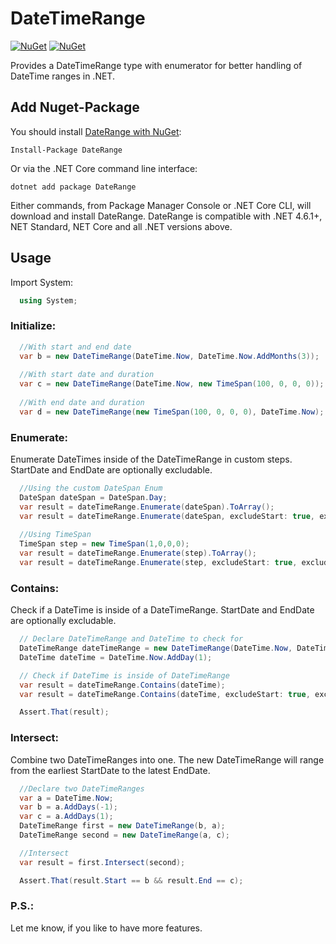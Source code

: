 # DateTimeRange

[![NuGet](https://img.shields.io/nuget/dt/DateRange)](https://www.nuget.org/packages/DateRange)
[![NuGet](https://img.shields.io/nuget/vpre/DateRange)](https://www.nuget.org/packages/DateRange)

Provides a DateTimeRange type with enumerator for better handling of DateTime ranges in .NET.

## Add Nuget-Package

You should install [DateRange with NuGet](https://www.nuget.org/packages/DateRange):

    Install-Package DateRange

Or via the .NET Core command line interface:

    dotnet add package DateRange

Either commands, from Package Manager Console or .NET Core CLI, will download and install DateRange.
DateRange is compatible with .NET 4.6.1+, NET Standard, NET Core and all .NET versions above.

## Usage

Import System:
```csharp
  using System;
```

### Initialize:
```csharp
  //With start and end date
  var b = new DateTimeRange(DateTime.Now, DateTime.Now.AddMonths(3));
  
  //With start date and duration
  var c = new DateTimeRange(DateTime.Now, new TimeSpan(100, 0, 0, 0));
  
  //With end date and duration
  var d = new DateTimeRange(new TimeSpan(100, 0, 0, 0), DateTime.Now);
```

### Enumerate:
Enumerate DateTimes inside of the DateTimeRange in custom steps.  StartDate and EndDate are optionally excludable.
```csharp
  //Using the custom DateSpan Enum
  DateSpan dateSpan = DateSpan.Day;
  var result = dateTimeRange.Enumerate(dateSpan).ToArray();
  var result = dateTimeRange.Enumerate(dateSpan, excludeStart: true, excludeEnd: true).ToArray();
  
  //Using TimeSpan
  TimeSpan step = new TimeSpan(1,0,0,0);
  var result = dateTimeRange.Enumerate(step).ToArray();
  var result = dateTimeRange.Enumerate(step, excludeStart: true, excludeEnd: true).ToArray();
```

### Contains:
Check if a DateTime is inside of a DateTimeRange. StartDate and EndDate are optionally excludable.
```csharp
  // Declare DateTimeRange and DateTime to check for
  DateTimeRange dateTimeRange = new DateTimeRange(DateTime.Now, DateTime.Now.AddDays(2));
  DateTime dateTime = DateTime.Now.AddDay(1);

  // Check if DateTime is inside of DateTimeRange
  var result = dateTimeRange.Contains(dateTime);
  var result = dateTimeRange.Contains(dateTime, excludeStart: true, excludeEnd: true);

  Assert.That(result);
```

### Intersect:
Combine two DateTimeRanges into one. The new DateTimeRange will range from the earliest StartDate to the latest EndDate.
```csharp
  //Declare two DateTimeRanges
  var a = DateTime.Now;
  var b = a.AddDays(-1);
  var c = a.AddDays(1);
  DateTimeRange first = new DateTimeRange(b, a);
  DateTimeRange second = new DateTimeRange(a, c);

  //Intersect
  var result = first.Intersect(second);

  Assert.That(result.Start == b && result.End == c);
```


### P.S.:
Let me know, if you like to have more features. 